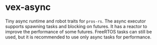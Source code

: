 # vex-async

Tiny async runtime and robot traits for `pros-rs`.
The async executor supports spawning tasks and blocking on futures.
It has a reactor to improve the performance of some futures.
FreeRTOS tasks can still be used, but it is recommended to use only async tasks for performance.
